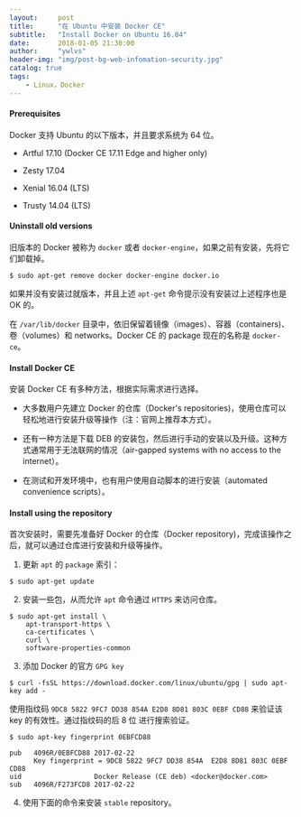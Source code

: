 ```yaml
---
layout:     post
title:      "在 Ubuntu 中安装 Docker CE"
subtitle:   "Install Docker on Ubuntu 16.04"
date:       2018-01-05 21:30:00
author:     "ywlvs"
header-img: "img/post-bg-web-infomation-security.jpg"
catalog: true
tags:
    - Linux，Docker
---
```


#### Prerequisites

Docker 支持 Ubuntu 的以下版本，并且要求系统为 64 位。

- Artful 17.10 (Docker CE 17.11 Edge and higher only)

- Zesty 17.04

- Xenial 16.04 (LTS)

- Trusty 14.04 (LTS)

#### Uninstall old versions

旧版本的 Docker 被称为 `docker` 或者 `docker-engine`，如果之前有安装，先将它们卸载掉。

```
$ sudo apt-get remove docker docker-engine docker.io
```

如果并没有安装过就版本，并且上述 `apt-get` 命令提示没有安装过上述程序也是 OK 的。

在 `/var/lib/docker` 目录中，依旧保留着镜像（images）、容器（containers)、卷（volumes）和 networks。Docker CE 的 package 现在的名称是 `docker-ce`。

#### Install Docker CE

安装 Docker CE 有多种方法，根据实际需求进行选择。

+ 大多数用户先建立 Docker 的仓库（Docker's repositories)，使用仓库可以轻松地进行安装升级等操作（注：官网上推荐本方式）。

+ 还有一种方法是下载 DEB 的安装包，然后进行手动的安装以及升级。这种方式通常用于无法联网的情况（air-gapped systems with no access to the internet）。

+ 在测试和开发环境中，也有用户使用自动脚本的进行安装（automated convenience scripts）。

#### Install using the repository

首次安装时，需要先准备好 Docker 的仓库（Docker repository)，完成该操作之后，就可以通过仓库进行安装和升级等操作。

1. 更新 `apt` 的 `package` 索引：

```
$ sudo apt-get update
```


2. 安装一些包，从而允许 `apt` 命令通过 `HTTPS` 来访问仓库。

```
$ sudo apt-get install \
    apt-transport-https \
    ca-certificates \
    curl \
    software-properties-common
```

3. 添加 Docker 的官方 `GPG key`

```
$ curl -fsSL https://download.docker.com/linux/ubuntu/gpg | sudo apt-key add -
```

使用指纹码 `9DC8 5822 9FC7 DD38 854A E2D8 8D81 803C 0EBF CD88` 来验证该 key 的有效性。通过指纹码的后 8 位 进行搜索验证。

```
$ sudo apt-key fingerprint 0EBFCD88

pub   4096R/0EBFCD88 2017-02-22
      Key fingerprint = 9DC8 5822 9FC7 DD38 854A  E2D8 8D81 803C 0EBF CD88
uid                  Docker Release (CE deb) <docker@docker.com>
sub   4096R/F273FCD8 2017-02-22
```

4. 使用下面的命令来安装 `stable` repository。
